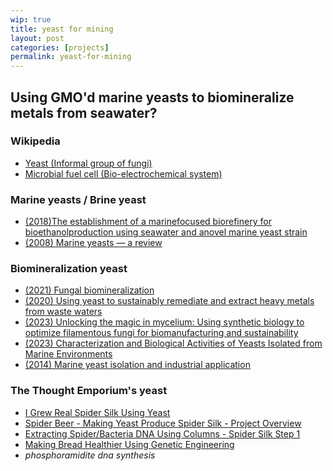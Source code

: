 ```yaml
---
wip: true
title: yeast for mining
layout: post
categories: [projects]
permalink: yeast-for-mining
---
```


## Using GMO'd marine yeasts to biomineralize metals from seawater?

### Wikipedia
* [Yeast (Informal group of fungi)](https://www.wikiwand.com/en/articles/Yeast)
* [Microbial fuel cell (Bio-electrochemical system)](https://www.wikiwand.com/en/articles/Microbial_fuel_cell)

### Marine yeasts / Brine yeast
* [(2018)The establishment of a marinefocused biorefinery for bioethanolproduction using seawater and anovel marine yeast strain](https://sci-hub.ru/https://www.nature.com/articles/s41598-018-30660-x)
* [(2008) Marine yeasts — a review](https://sci-hub.ru/https://pubmed.ncbi.nlm.nih.gov/18615863/)

### Biomineralization yeast
* [(2021) Fungal biomineralization](https://www.cell.com/current-biology/fulltext/S0960-9822(21)01464-0?_returnURL=https%3A%2F%2Flinkinghub.elsevier.com%2Fretrieve%2Fpii%2FS0960982221014640%3Fshowall%3Dtrue)
* [(2020) Using yeast to sustainably remediate and extract heavy metals from waste waters](https://sci-hub.ru/https://dx.doi.org/10.1038/S41893-020-0478-9)
* [(2023) Unlocking the magic in mycelium: Using synthetic biology to optimize filamentous fungi for biomanufacturing and sustainability](https://pmc.ncbi.nlm.nih.gov/articles/PMC9900623/)
* [(2023) Characterization and Biological Activities of Yeasts Isolated from Marine Environments](https://www.mdpi.com/2036-7481/14/4/134)
* [(2014) Marine yeast isolation and industrial application](https://pmc.ncbi.nlm.nih.gov/articles/PMC4262001/)

### The Thought Emporium's yeast
* [I Grew Real Spider Silk Using Yeast](https://www.youtube.com/watch?v=2hf9yN-oBV4)
* [Spider Beer - Making Yeast Produce Spider Silk - Project Overview](https://www.youtube.com/watch?v=Fx8TcGrCOSI)
* [Extracting Spider/Bacteria DNA Using Columns - Spider Silk Step 1](https://www.youtube.com/watch?v=knosqmvLWSc)
* [Making Bread Healthier Using Genetic Engineering](https://www.youtube.com/watch?v=DHNPnO5UOYQ)
* *phosphoramidite dna synthesis*
